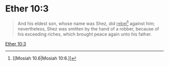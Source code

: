 # Ether 10:3

> And his eldest son, whose name was Shez, did <u>rebel</u>[^a] against him; nevertheless, Shez was smitten by the hand of a robber, because of his exceeding riches, which brought peace again unto his father.

[Ether 10:3](https://www.churchofjesuschrist.org/study/scriptures/bofm/ether/10?lang=eng&id=p3#p3)


[^a]: [[Mosiah 10.6|Mosiah 10:6.]]
